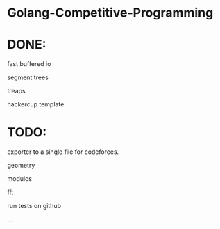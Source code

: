 # Golang-Competitive-Programming

# DONE:

fast buffered io

segment trees

treaps

hackercup template



# TODO:

exporter to a single file for codeforces.

geometry

modulos

fft

run tests on github

...
